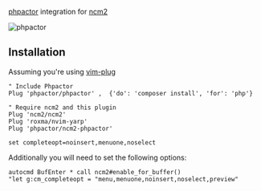 [phpactor](https://github.com/phpactor/phpactor) integration for
[ncm2](https://github.com/ncm2/ncm2)

![phpactor](https://user-images.githubusercontent.com/4538941/30627852-67643a22-9e05-11e7-90d1-aa75c2d0654c.gif)

## Installation

Assuming you're using [vim-plug](https://github.com/junegunn/vim-plug)

```vim
" Include Phpactor
Plug 'phpactor/phpactor' ,  {'do': 'composer install', 'for': 'php'}

" Require ncm2 and this plugin
Plug 'ncm2/ncm2'
Plug 'roxma/nvim-yarp'
Plug 'phpactor/ncm2-phpactor'

set completeopt=noinsert,menuone,noselect
```

Additionally you will need to set the following options:

```vim
autocmd BufEnter * call ncm2#enable_for_buffer()
"let g:cm_completeopt = "menu,menuone,noinsert,noselect,preview"
```

